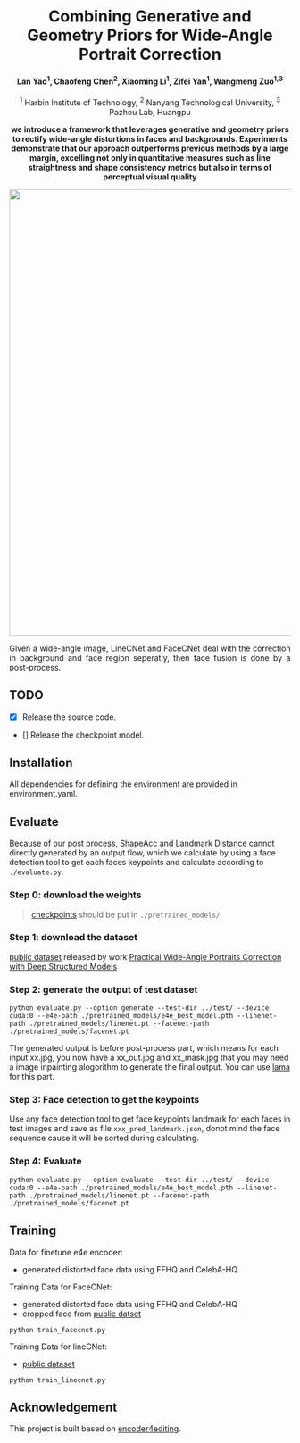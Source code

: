 <div align="center">
<h1>Combining Generative and Geometry Priors for Wide-Angle Portrait Correction</h1>

<h4 align="center">Lan Yao<sup>1</sup>, Chaofeng Chen<sup>2</sup>, Xiaoming Li<sup>1</sup>, Zifei Yan<sup>1</sup>, Wangmeng Zuo<sup>1,3</sup></h4>

<div>
    <sup>1</sup> Harbin Institute of Technology,
    <sup>2</sup> Nanyang Technological University,
    <sup>3</sup> Pazhou Lab, Huangpu
</div>

<!-- [Paper]() | [Project Page]() -->


<p><B>we introduce a framework that leverages generative and geometry priors to rectify wide-angle distortions in faces and  backgrounds.
Experiments demonstrate that our approach outperforms previous methods by a large margin, excelling not only in quantitative measures such as line straightness and shape consistency metrics but also in terms of perceptual visual quality</B></p>

<img src="./figures/intro.png" width="800px">

<!-- <p align="justify">Given a wide-angle image, LineCNet generate the flow to correct distortion in the background for the whole image, while FaceCNet deal with each faces crop and align by face alignment. In FaceCNet, the face first inverse into StyleGAN  latent space by e4e encoder, and a U-Net framework combining the multi-scale features from StyleGAN generate the correction flow. After seperate correction, a post-process is done for face fusion. </p> -->

<p align="justify">Given a wide-angle image, LineCNet and FaceCNet deal with the correction in background and face region seperatly, then face fusion is done by a post-process. </p>

</div>

## TODO
- [x] Release the source code.
- [] Release the checkpoint model.


## Installation

All dependencies for defining the environment are provided in environment.yaml.

## Evaluate

Because of our post process, ShapeAcc and Landmark Distance cannot directly generated by an output flow, which we calculate by using a face detection tool to get each faces keypoints and calculate according to ```./evaluate.py```.

### Step 0: download the weights
> [checkpoints]() should be put in ```./pretrained_models/```

### Step 1: download the dataset

[public dataset](https://pan.baidu.com/share/init?surl=MvwulIIs2CowfQ-8d0gcsQ&pwd=5pe5) released by work [Practical Wide-Angle Portraits Correction with Deep Structured Models](https://github.com/TanJing94/Deep_Portraits_Correction?tab=readme-ov-file)

### Step 2: generate the output of test dataset

```
python evaluate.py --option generate --test-dir ../test/ --device cuda:0 --e4e-path ./pretrained_models/e4e_best_model.pth --linenet-path ./pretrained_models/linenet.pt --facenet-path ./pretrained_models/facenet.pt
```

The generated output is before post-process part, which means for each input xx.jpg, you now have a xx_out.jpg and xx_mask.jpg that you may need a image inpainting alogorithm to generate the final output. You can use [lama](https://github.com/advimman/lama) for this part. 

### Step 3: Face detection to get the keypoints 

Use any face detection tool to get face keypoints landmark for each faces in test images and save as file ```xxx_pred_landmark.json```, donot mind the face sequence cause it will be sorted during calculating.

### Step 4: Evaluate

```
python evaluate.py --option evaluate --test-dir ../test/ --device cuda:0 --e4e-path ./pretrained_models/e4e_best_model.pth --linenet-path ./pretrained_models/linenet.pt --facenet-path ./pretrained_models/facenet.pt
```

## Training
Data for finetune e4e encoder:
- generated distorted face data using FFHQ and CelebA-HQ

Training Data for FaceCNet:
- generated distorted face data using FFHQ and CelebA-HQ
- cropped face from [public datset](#step-1:-download-the-dataset)

```
python train_facecnet.py
```

Training Data for lineCNet:
- [public dataset](#step-1:-download-the-dataset)

```
python train_linecnet.py
```


## Acknowledgement
This project is built based on [encoder4editing](https://github.com/omertov/encoder4editing). 


